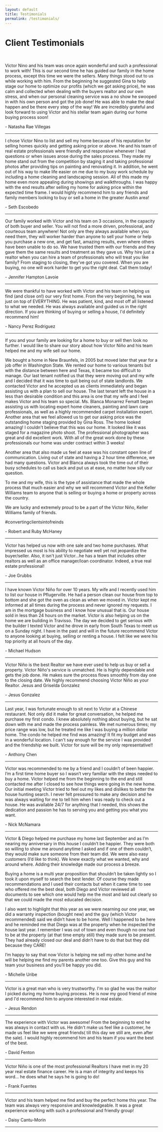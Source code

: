 ```yaml
---
layout: default
title: Testimonials
permalink: /testimonials/
---
```


<h1>Client Testimonials</h1>

<div class="client-testimonial">
<!-- insert iframe -->
<p class ="testimonial-text">
<!-- QUOTE TEXT -->
<br>
<p>Victor Nino and his team was once again wonderful and such a professional to work with! This is our second time he has guided our family in the home process, except this time we were the sellers. Many things stood out to us while working with him. From the beginning he suggested Gina to help stage our home to optimize our profits (which we got asking price), he was calm and collected when dealing with the buyers realtor and our own stress, and when our personal cleaning service was a no show he swooped in with his own person and got the job done! He was able to make the deal happen and be there every step of the way! We are incredibly grateful and look forward to using Victor and his stellar team again during our home buying process soon!</p>
</p>
<p class="testimonial-author">
<!-- QUOTE AUTHOR -->
- Natasha Rae Villegas
<hr>

<p class ="testimonial-text">
<!-- QUOTE TEXT -->
<p>I chose Victor Nino to list and sell my home because of his reputation for selling homes quickly and getting asking price or above. He and his team of real estate professionals were friendly and responsive whenever I had questions or when issues arose during the sales process. They made my home stand out from the competition by staging it and taking professional photos after providing tips on painting and renovating it. In addition, he went out of his way to make life easier on me due to my busy work schedule by including a home cleaning and landscaping session. All of this made my home even more appealing during showings and walkthroughs. I was happy with the end results after selling my home for asking price within the expected time frame. I would highly recommend him to any friends and family members looking to buy or sell a home in the greater Austin area!</p>
</p>
<p class="testimonial-author">
<!-- QUOTE AUTHOR -->
- Seth Escobedo
<hr>

<p class ="testimonial-text">
<!-- QUOTE TEXT -->
<p>Our family worked with Victor and his team on 3 occasions, in the capacity of both buyer and seller. You will not find a more driven, professional, and courteous team anywhere! Not only are they always available when you need them, they will worker harder than anyone to sell your home or help you purchase a new one, and get fast, amazing results, even where others have been unable to do so. We have trusted them with our friends and they gave them the same results and treatment as they gave us. Why hire just a realtor when you can hire a team of professionals who will treat you like family? From staging to closing, they've got you covered. When you are buying, no one will work harder to get you the right deal. Call them today!</p>
</p>
<p class="testimonial-author">
<!-- QUOTE AUTHOR -->
- Jennifer Hampton Lavoie
<hr>

<p class ="testimonial-text">
<!-- QUOTE TEXT -->
<p>We were thankful to have worked with Victor and his team on helping us find (and close on!) our very first home. From the very beginning, he was just on top of EVERYTHING. He was patient, kind, and most off all listened to what we needed. He was always available and guided us in the right direction. If you are thinking of buying or selling a house, I'd definitely recommend him!
</p>
</p>
<p class="testimonial-author">
<!-- QUOTE AUTHOR -->
- Nancy Perez Rodriguez
<hr>

<p class ="testimonial-text">
<!-- QUOTE TEXT -->
<p>If you and your family are looking for a home to buy or sell then look no further. I would like to share our story about how Victor Niño and his team helped me and my wife sell our home.</p>
<p>We bought a home in New Braunfels, in 2005 but moved later that year for a job offer in Washington State. We rented our home to various tenants but with the distance between here and Texas, it became too difficult to manage. Our last tenant notified us that they were moving out and my wife and I decided that it was time to quit being out of state landlords. We contacted Victor and he accepted us as clients immediately and began assisting us with a plan to sell our house. The last tenant left the house in a less than desirable condition and this area is one that my wife and I feel makes Victor and his team so special. Ms. Blanca Monarrez Fematt began assisting us with locating expert home cleaners, painting and lawn care professionals, as well as a highly recommended carpet installation expert. Another area that we feel allowed us to get our asking price was the outstanding home staging provided by Gina Ross. The home looked amazing! I couldn't believe that this was our home. It looked like it was staged for a magazine photo shoot.
The professional photographer was great and did excellent work. With all of the great work done by these professionals our home was under contract within 3 weeks!</p>
<p>Another area that also made us feel at ease was his constant open line of communication. Living out of state and having a 2 hour time difference, we had many questions. Victor and Blanca always took the time out of their busy schedules to call us back and put us at ease, no matter how silly our question.</p>
<p>To me and my wife, this is the type of assistance that made the whole process that much easier and why we will recommend Victor and the Keller Williams team to anyone that is selling or buying a home or property across the country.</p>
<p>We are lucky and extremely proud to be a part of the Victor Niño, Keller Williams family of friends.</p>
<p>#convertingclientsintofreinds</p>
</p>
<p class="testimonial-author">
<!-- QUOTE AUTHOR -->
- Robert and Ruby McHaney 
<hr>

<p class ="testimonial-text">
<!-- QUOTE TEXT -->
<p>Victor has helped us now with one sale and two home purchases. What impressed us most is his ability to negotiate well yet not jeopardize the buyer/seller. Also, it isn't just Victor...he has a team that includes other realtors as well as an office manager/loan coordinator. Indeed, a true real estate professional!</p>
</p>
<p class="testimonial-author">
<!-- QUOTE AUTHOR -->
- Joe Grubbs 
<hr>

<p class ="testimonial-text">
<!-- QUOTE TEXT -->
<p>I have known Victor Niño for over 10 years. My wife and I recently used him to list our house in Pflugerville. He had a person clean our house from top to bottom and she got the oven as clean as when we moved in. Victor kept me informed at all times during the process and never ignored my requests. I am in the mortgage business and I know how unusual that is. Our house sold in less than 24 hours on the market. Victor is also helping us on the home we are building in Travisso. The day we decided to get serious with the builder I texted Victor and he drove in early from South Texas to meet us on a Sunday night. I have in the past and will in the future recommend Victor to anyone looking at buying, selling or renting a house. I felt like we were his top priority at all hours of the day.</p>
</p>
<p class="testimonial-author">
<!-- QUOTE AUTHOR -->
- Michael Hudson
<hr>

<p class ="testimonial-text">
<!-- QUOTE TEXT -->
<p>Victor Niño is the best Realtor we have ever used to help us buy or sell a property. Victor Niño's service is unmatched. He is highly dependable and gets the job done. He makes sure the process flows smoothly from day one to the closing date. We highly recommend choosing Victor Niño as your Realtor. Jesus and Griselda Gonzalez</p>
</p>
<p class="testimonial-author">
<!-- QUOTE AUTHOR -->
- Jesus Gonzalez
<hr>

<p class ="testimonial-text">
<!-- QUOTE TEXT -->
<p>Last year, I was fortunate enough to sit next to Victor at a Chinese restaurant. Not only did it make for great conversation, he helped me purchase my first condo. I knew absolutely nothing about buying, but he sat down with me and made the process painless. We met numerous times; my price range was low, but he treated me like I was buying a million dollar home. The condo he helped me find was amazing! It fit my budget and was in a wonderful location. I can't say enough for the service I was provided and the friendship we built. Victor for sure will be my only representative!!</p>
</p>
<p class="testimonial-author">
<!-- QUOTE AUTHOR -->
- Anthony Chen
<hr>

<p class ="testimonial-text">
<!-- QUOTE TEXT -->
<p>Victor was recommended to me by a friend and I couldn’t of been happier. I’m a first time home buyer so I wasn’t very familiar with the steps needed to buy a home. Victor helped me from the beginning to the end and still contacted me after I closed to see how things were going in the new home. Our initial meeting Victor tried to feel out my likes and dislikes to better the house hunting search. I never felt pressured to make any decision and he was always waiting for me to tell him when I was ready to check out a house. He was available 24/7 for anything that I needed, this shows the dedication and passion he has to serving you and getting you what you want.</p>
</p>
<p class="testimonial-author">
<!-- QUOTE AUTHOR -->
- Nick McNamara
<hr>

<p class ="testimonial-text">
<!-- QUOTE TEXT -->
<p>Victor & Diego helped me purchase my home last September and as I’m nearing my anniversary in this house I couldn’t be happier. They were both so willing to show me around anytime I asked and if one of them couldn’t, they would make sure someone from their team did. We were also easy customers (I’d like to think). We knew exactly what we wanted, why and around where. Adding their knowledge made our process a breeze.</p>
<p>Buying a home is a multi year proposition that shouldn’t be taken lightly so I took it upon myself to search the best lender. Of course they made recommendations and I used their contacts but when it came time to see who offered me the best deal, both Diego and Víctor reviewed all documents to see which one would help me the most and laid out clearly so that we could made the most educated decision.</p>
<p>I also want to highlight that this year as we were nearning our one year, we did a warranty inspection (bought new) and the guy (which Victor recommended) said we didn’t have to be home. Well I happened to be here and he reminded me that Diego was at the property when he inspected the house last year. I remember I was out of town and even though no one had to be at the property (at that time empty still) they made sure to be present. They had already closed our deal and didn’t have to do that but they did because they CARE!</p>
<p>I’m happy to say that now Victor is helping me sell my other home and he will be helping me find my parents another one too. Give this guy and his team your business and you’ll be happy you did.</p>
</p>
<p class="testimonial-author">
<!-- QUOTE AUTHOR -->
- Michelle Uribe
<hr>

<p class ="testimonial-text">
<!-- QUOTE TEXT -->
<p>Victor is a great man who is very trustworthy. I'm so glad he was the realtor I picked during my home buying process. He is now my good friend of mine and I'd recommend him to anyone interested in real estate.</p>
</p>
<p class="testimonial-author">
<!-- QUOTE AUTHOR -->
- Jesus Rendon
<hr>

<p class ="testimonial-text">
<!-- QUOTE TEXT -->
<p>The experience with Victor was awesome! From the beginning to end he was always in contact with us. He didn't make us feel like a customer, he made us feel like we were great friends( till this day we still are, even after the sale). I would highly recommend him and his team if you want the best of the best.</p>
</p>
<p class="testimonial-author">
<!-- QUOTE AUTHOR -->
- David Fenton
<hr>

<p class ="testimonial-text">
<!-- QUOTE TEXT -->
<p>Victor Niño is one of the most professional Realtors I have met in my 20 year real estate finance career. He is a man of integrity and keeps his word... he does what he says he is going to do!</p>
</p>
<p class="testimonial-author">
<!-- QUOTE AUTHOR -->
- Frank Fuentes
<hr>

<p class ="testimonial-text">
<!-- QUOTE TEXT -->
<p>Victor and his team helped me find and buy the perfect home this year. The team was always very responsive and knowledgeable. It was a great experience working with such a professional and friendly group!</p>
</p>
<p class="testimonial-author">
<!-- QUOTE AUTHOR -->
- Daisy Cantu-Morin
<hr>
